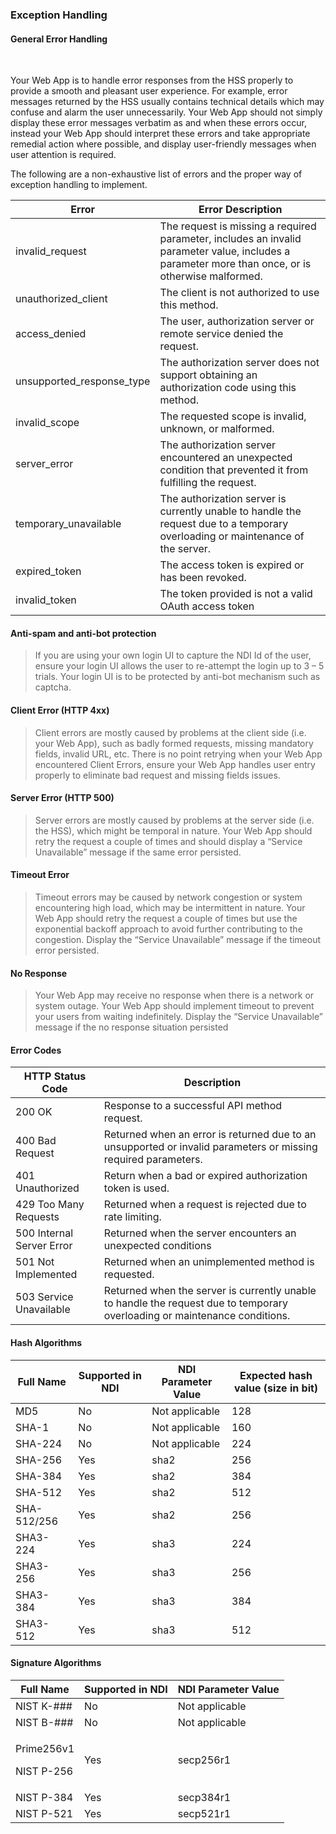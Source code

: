 ### Exception Handling

#### General Error Handling
<br/>

Your Web App is to handle error responses from the HSS properly to provide a smooth and pleasant user experience. For example, error messages returned by the HSS usually contains technical details which may confuse and alarm the user unnecessarily. Your Web App should not simply display these error messages verbatim as and when these errors occur, instead your Web App should interpret these errors and take appropriate remedial action where possible, and display user-friendly messages when user attention is required.

The following are a non-exhaustive list of errors and the proper way of exception handling to implement.

<table>
<thead>
<tr class="header">
<th><strong>Error</strong></th>
<th><strong>Error Description</strong></th>
</tr>
</thead>
<tbody>
<tr class="odd">
<td>invalid_request</td>
<td>The request is missing a required parameter, includes an invalid parameter value, includes a parameter more than once, or is otherwise malformed.</td>
</tr>
<tr class="even">
<td>unauthorized_client</td>
<td>The client is not authorized to use this method.</td>
</tr>
<tr class="odd">
<td>access_denied</td>
<td>The user, authorization server or remote service denied the request.</td>
</tr>
<tr class="even">
<td>unsupported_response_type</td>
<td>The authorization server does not support obtaining an authorization code using this method.</td>
</tr>
<tr class="odd">
<td>invalid_scope</td>
<td>The requested scope is invalid, unknown, or malformed.</td>
</tr>
<tr class="even">
<td>server_error</td>
<td>The authorization server encountered an unexpected condition that prevented it from fulfilling the request.</td>
</tr>
<tr class="odd">
<td>temporary_unavailable</td>
<td>The authorization server is currently unable to handle the request due to a temporary overloading or maintenance of the server.</td>
</tr>
<tr class="even">
<td>expired_token</td>
<td>The access token is expired or has been revoked.</td>
</tr>
<tr class="odd">
<td>invalid_token</td>
<td>The token provided is not a valid OAuth access token</td>
</tr>
</tbody>
</table>

#### Anti-spam and anti-bot protection

> If you are using your own login UI to capture the NDI Id of the user,
> ensure your login UI allows the user to re-attempt the login up to 3 –
> 5 trials. Your login UI is to be protected by anti-bot mechanism such
> as captcha.

#### Client Error (HTTP 4xx)

> Client errors are mostly caused by problems at the client side (i.e.
> your Web App), such as badly formed requests, missing mandatory
> fields, invalid URL, etc. There is no point retrying when your Web App
> encountered Client Errors, ensure your Web App handles user entry
> properly to eliminate bad request and missing fields issues.

#### Server Error (HTTP 500)

> Server errors are mostly caused by problems at the server side (i.e.
> the HSS), which might be temporal in nature. Your Web App should retry
> the request a couple of times and should display a “Service
> Unavailable” message if the same error persisted.

#### Timeout Error

> Timeout errors may be caused by network congestion or system
> encountering high load, which may be intermittent in nature. Your Web
> App should retry the request a couple of times but use the exponential
> backoff approach to avoid further contributing to the congestion.
> Display the “Service Unavailable” message if the timeout error
> persisted.

#### No Response

> Your Web App may receive no response when there is a network or system
> outage. Your Web App should implement timeout to prevent your users
> from waiting indefinitely. Display the “Service Unavailable” message
> if the no response situation persisted

#### Error Codes

<table>
<thead>
<tr class="header">
<th><strong>HTTP Status Code</strong></th>
<th><strong>Description</strong></th>
</tr>
</thead>
<tbody>
<tr class="odd">
<td>200 OK</td>
<td>Response to a successful API method request.</td>
</tr>
<tr class="even">
<td>400 Bad Request</td>
<td>Returned when an error is returned due to an unsupported or invalid parameters or missing required parameters.</td>
</tr>
<tr class="odd">
<td>401 Unauthorized</td>
<td>Return when a bad or expired authorization token is used.</td>
</tr>
<tr class="even">
<td>429 Too Many Requests</td>
<td>Returned when a request is rejected due to rate limiting.</td>
</tr>
<tr class="odd">
<td>500 Internal Server Error</td>
<td>Returned when the server encounters an unexpected conditions</td>
</tr>
<tr class="even">
<td>501 Not Implemented</td>
<td>Returned when an unimplemented method is requested.</td>
</tr>
<tr class="odd">
<td>503 Service Unavailable</td>
<td>Returned when the server is currently unable to handle the request due to temporary overloading or maintenance conditions.</td>
</tr>
</tbody>
</table>

#### Hash Algorithms

<table>
<thead>
<tr class="header">
<th><strong>Full Name</strong></th>
<th><strong>Supported in NDI</strong></th>
<th><strong>NDI Parameter Value</strong></th>
<th><strong>Expected hash value (size in bit)</strong></th>
</tr>
</thead>
<tbody>
<tr class="odd">
<td>MD5</td>
<td>No</td>
<td>Not applicable</td>
<td>128</td>
</tr>
<tr class="even">
<td>SHA-1</td>
<td>No</td>
<td>Not applicable</td>
<td>160</td>
</tr>
<tr class="odd">
<td>SHA-224</td>
<td>No</td>
<td>Not applicable</td>
<td>224</td>
</tr>
<tr class="even">
<td>SHA-256</td>
<td>Yes</td>
<td>sha2</td>
<td>256</td>
</tr>
<tr class="odd">
<td>SHA-384</td>
<td>Yes</td>
<td>sha2</td>
<td>384</td>
</tr>
<tr class="even">
<td>SHA-512</td>
<td>Yes</td>
<td>sha2</td>
<td>512</td>
</tr>
<tr class="odd">
<td>SHA-512/256</td>
<td>Yes</td>
<td>sha2</td>
<td>256</td>
</tr>
<tr class="even">
<td>SHA3-224</td>
<td>Yes</td>
<td>sha3</td>
<td>224</td>
</tr>
<tr class="odd">
<td>SHA3-256</td>
<td>Yes</td>
<td>sha3</td>
<td>256</td>
</tr>
<tr class="even">
<td>SHA3-384</td>
<td>Yes</td>
<td>sha3</td>
<td>384</td>
</tr>
<tr class="odd">
<td>SHA3-512</td>
<td>Yes</td>
<td>sha3</td>
<td>512</td>
</tr>
</tbody>
</table>

#### Signature Algorithms

<table>
<thead>
<tr class="header">
<th><strong>Full Name</strong></th>
<th><strong>Supported in NDI</strong></th>
<th><strong>NDI Parameter Value</strong></th>
</tr>
</thead>
<tbody>
<tr class="odd">
<td>NIST K-###</td>
<td>No</td>
<td>Not applicable</td>
</tr>
<tr class="even">
<td>NIST B-###</td>
<td>No</td>
<td>Not applicable</td>
</tr>
<tr class="odd">
<td><p>Prime256v1</p>
<p>NIST P-256</p></td>
<td>Yes</td>
<td>secp256r1</td>
</tr>
<tr class="even">
<td>NIST P-384</td>
<td>Yes</td>
<td>secp384r1</td>
</tr>
<tr class="odd">
<td>NIST P-521</td>
<td>Yes</td>
<td>secp521r1</td>
</tr>
</tbody>
</table>
